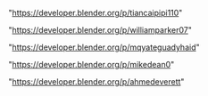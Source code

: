 "https://developer.blender.org/p/tiancaipipi110"

"https://developer.blender.org/p/williamparker07"

"https://developer.blender.org/p/mqyateguadyhaid"

"https://developer.blender.org/p/mikedean0"

"https://developer.blender.org/p/ahmedeverett"

 
 
